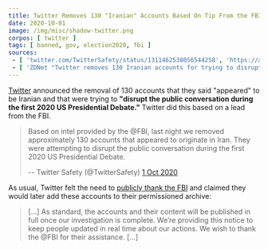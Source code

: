 ```yaml
---
title: Twitter Removes 130 "Iranian" Accounts Based On Tip From the FBI
date: 2020-10-01
image: /img/misc/shadow-twitter.png
corpos: [ twitter ]
tags: [ banned, gov, election2020, fbi ]
sources:
 - [ 'twitter.com/TwitterSafety/status/1311462538056544258', 'https://archive.is/qEfRh' ]
 - [ 'ZDNet "Twitter removes 130 Iranian accounts for trying to disrupt the US Presidential Debate" by Catalin Cimpanu (1 Oct 2020)', 'https://archive.is/2o2q7' ]
---
```


[Twitter](/twitter/) announced the removal of 130 accounts that they said
"appeared" to be Iranian and that were trying to **"disrupt the public
conversation during the first 2020 US Presidential Debate."** Twitter did this
based on a lead from the FBI.

> Based on intel provided by the @FBI, last night we removed approximately 130
> accounts that appeared to originate in Iran. They were attempting to disrupt
> the public conversation during the first 2020 US Presidential Debate.
>
> -- Twitter Safety (@TwitterSafety) [1 Oct 2020](https://archive.is/qEfRh)

As usual, Twitter felt the need to [publicly thank the
FBI](https://archive.is/qEfRh#selection-1163.0-1175.40) and claimed they would
later add these accounts to their permissioned archive:

> [...] As standard, the accounts and their content will be published in full
> once our investigation is complete. We’re providing this notice to keep
> people updated in real time about our actions. We wish to thank the @FBI for
> their assistance. [...]
